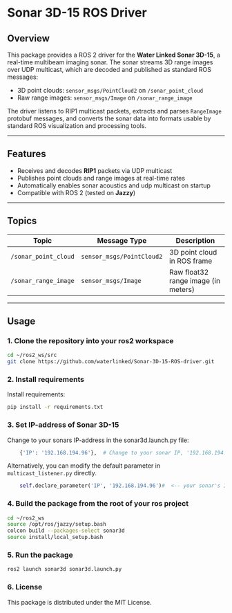 # Sonar 3D-15 ROS Driver

## Overview

This package provides a ROS 2 driver for the **Water Linked Sonar 3D-15**, a real-time multibeam imaging sonar. The sonar streams 3D range images over UDP multicast, which are decoded and published as standard ROS messages:

- 3D point clouds: `sensor_msgs/PointCloud2` on `/sonar_point_cloud`
- Raw range images: `sensor_msgs/Image` on `/sonar_range_image`

The driver listens to RIP1 multicast packets, extracts and parses `RangeImage` protobuf messages, and converts the sonar data into formats usable by standard ROS visualization and processing tools.

---

## Features

- Receives and decodes **RIP1** packets via UDP multicast
- Publishes point clouds and range images at real-time rates
- Automatically enables sonar acoustics and udp multicast on startup
- Compatible with ROS 2 (tested on **Jazzy**)

---

## Topics

| Topic               | Message Type              | Description                        |
|--------------------|---------------------------|------------------------------------|
| `/sonar_point_cloud` | `sensor_msgs/PointCloud2` | 3D point cloud in ROS frame        |
| `/sonar_range_image` | `sensor_msgs/Image`       | Raw float32 range image (in meters) |

---

## Usage

### 1. Clone the repository into your ros2 workspace

```bash
cd ~/ros2_ws/src
git clone https://github.com/waterlinked/Sonar-3D-15-ROS-driver.git
```

### 2. Install requirements

Install requirements:

```bash
pip install -r requirements.txt
```


### 3. Set IP-address of Sonar 3D-15

Change to your sonars IP-address in the sonar3d.launch.py file:

```python
    {'IP': '192.168.194.96'},  # Change to your sonar IP, '192.168.194.96' is the fallback ip.
```
Alternatively, you can modify the default parameter in `multicast_listener.py` directly.

```python
    self.declare_parameter('IP', '192.168.194.96')#  <-- your sonar's IP here, '192.168.194.96' is the fallback ip.
```

### 4. Build the package from the root of your ros project

```bash
cd ~/ros2_ws
source /opt/ros/jazzy/setup.bash
colcon build --packages-select sonar3d
source install/local_setup.bash
```

### 5. Run the package

```bash
ros2 launch sonar3d sonar3d.launch.py
```

### 6. License

This package is distributed under the MIT License.

